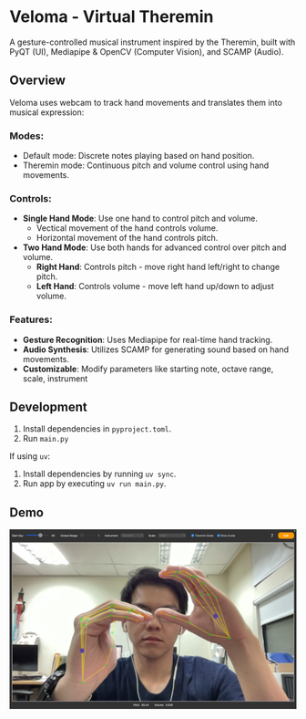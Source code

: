 # Veloma - Virtual Theremin

A gesture-controlled musical instrument inspired by the Theremin, built with PyQT (UI), Mediapipe & OpenCV (Computer Vision), and SCAMP (Audio).

## Overview

Veloma uses webcam to track hand movements and translates them into musical expression:

### Modes:

- Default mode: Discrete notes playing based on hand position.
- Theremin mode: Continuous pitch and volume control using hand movements.

### Controls:

- **Single Hand Mode**: Use one hand to control pitch and volume.
  - Vectical movement of the hand controls volume.
  - Horizontal movement of the hand controls pitch.
- **Two Hand Mode**: Use both hands for advanced control over pitch and volume.
  - **Right Hand**: Controls pitch - move right hand left/right to change pitch.
  - **Left Hand**: Controls volume - move left hand up/down to adjust volume.

### Features:

- **Gesture Recognition**: Uses Mediapipe for real-time hand tracking.
- **Audio Synthesis**: Utilizes SCAMP for generating sound based on hand movements.
- **Customizable**: Modify parameters like starting note, octave range, scale, instrument

## Development

1. Install dependencies in `pyproject.toml`.
2. Run `main.py`

If using `uv`:

1. Install dependencies by running `uv sync`.
2. Run app by executing `uv run main.py`.

## Demo

![Demo](screenshots/app_demo.png)
